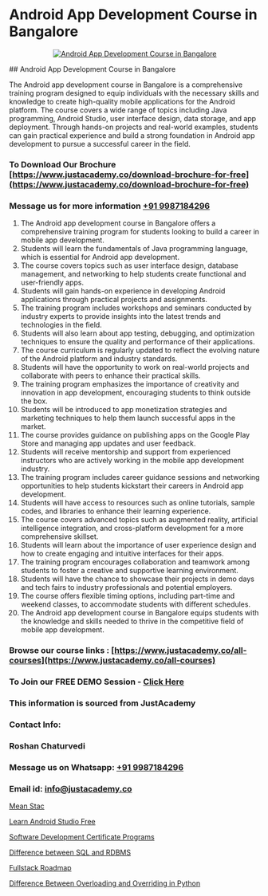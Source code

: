 # Android App Development Course in Bangalore

<p align="center">
  <a href="https://justacademy.co/course-detail/android-app-development">
    <img src="https://justacademy.co/storage2/course_image/1676635923_course_image.webp" alt="Android App Development Course in Bangalore">
  </a>
</p>
## Android App Development Course in Bangalore

The Android app development course in Bangalore is a comprehensive training program designed to equip individuals with the necessary skills and knowledge to create high-quality mobile applications for the Android platform. The course covers a wide range of topics including Java programming, Android Studio, user interface design, data storage, and app deployment. Through hands-on projects and real-world examples, students can gain practical experience and build a strong foundation in Android app development to pursue a successful career in the field.
### To Download Our Brochure [https://www.justacademy.co/download-brochure-for-free](https://www.justacademy.co/download-brochure-for-free)
### Message us for more information [+91 9987184296](https://api.whatsapp.com/send?phone=919987184296)
1) The Android app development course in Bangalore offers a comprehensive training program for students looking to build a career in mobile app development.
2) Students will learn the fundamentals of Java programming language, which is essential for Android app development.
3) The course covers topics such as user interface design, database management, and networking to help students create functional and user-friendly apps.
4) Students will gain hands-on experience in developing Android applications through practical projects and assignments.
5) The training program includes workshops and seminars conducted by industry experts to provide insights into the latest trends and technologies in the field.
6) Students will also learn about app testing, debugging, and optimization techniques to ensure the quality and performance of their applications.
7) The course curriculum is regularly updated to reflect the evolving nature of the Android platform and industry standards.
8) Students will have the opportunity to work on real-world projects and collaborate with peers to enhance their practical skills.
9) The training program emphasizes the importance of creativity and innovation in app development, encouraging students to think outside the box.
10) Students will be introduced to app monetization strategies and marketing techniques to help them launch successful apps in the market.
11) The course provides guidance on publishing apps on the Google Play Store and managing app updates and user feedback.
12) Students will receive mentorship and support from experienced instructors who are actively working in the mobile app development industry.
13) The training program includes career guidance sessions and networking opportunities to help students kickstart their careers in Android app development.
14) Students will have access to resources such as online tutorials, sample codes, and libraries to enhance their learning experience.
15) The course covers advanced topics such as augmented reality, artificial intelligence integration, and cross-platform development for a more comprehensive skillset.
16) Students will learn about the importance of user experience design and how to create engaging and intuitive interfaces for their apps.
17) The training program encourages collaboration and teamwork among students to foster a creative and supportive learning environment.
18) Students will have the chance to showcase their projects in demo days and tech fairs to industry professionals and potential employers.
19) The course offers flexible timing options, including part-time and weekend classes, to accommodate students with different schedules.
20) The Android app development course in Bangalore equips students with the knowledge and skills needed to thrive in the competitive field of mobile app development.

### Browse our course links : [https://www.justacademy.co/all-courses](https://www.justacademy.co/all-courses) 
### To Join our FREE DEMO Session - [Click Here](https://www.justacademy.co/register-for-course-demo)


### This information is sourced from JustAcademy
### Contact Info:
### Roshan Chaturvedi
### Message us on Whatsapp: [+91 9987184296](https://api.whatsapp.com/send?phone=919987184296)
### Email id: [info@justacademy.co](mailto:info@justacademy.co)
                
[Mean Stac](https://www.linkedin.com/pulse/mean-stac-justacademy-chennai-4v84e?trackingId=nqzeEm9rLK6bDLps1tcLzw%3D%3D&lipi=urn%3Ali%3Apage%3Ad_flagship3_company_admin%3BY%2BEec76oRFK6%2FI%2F%2BB9X%2Fdw%3D%3D)

[Learn Android Studio Free](https://www.linkedin.com/pulse/learn-android-studio-free-justacademy-delhi-3gfzf/)

[Software Development Certificate Programs](https://medium.com/@namusn/software-development-certificate-programs-b1e8a35eab03)

[Difference between SQL and RDBMS](https://medium.com/@justacademytraining/difference-between-sql-and-rdbms-fc5516d3d267)

[Fullstack Roadmap](https://justacademyin.github.io/justacademy/fullstack-roadmap)

[Difference Between Overloading and Overriding in Python](https://justacademyin.github.io/justacademy/difference-between-overloading-and-overriding-in-python)

